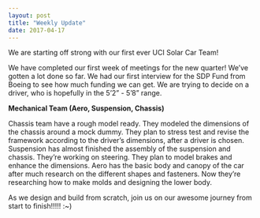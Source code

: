 ```yaml
---
layout: post
title: "Weekly Update"
date: 2017-04-17
---
```


We are starting off strong with our first ever UCI Solar Car Team!

We have completed our first week of meetings for the new quarter! We’ve gotten a lot done so far. We had our first interview for the SDP Fund from Boeing to see how much funding we can get. We are trying to decide on a driver, who is hopefully in the 5’2” - 5’8” range.


<b>Mechanical Team (Aero, Suspension, Chassis)</b>

Chassis team have a rough model ready. They modeled the dimensions of the chassis around a mock dummy. They plan to stress test and revise the framework according to the driver’s dimensions, after a driver is chosen.
Suspension has almost finished the assembly of the suspension and chassis. They’re working on steering. They plan to model brakes and enhance the dimensions. 
Aero has the basic body and canopy of the car after much research on the different shapes and fasteners. Now they’re researching how to make molds and designing the lower body.



As we design and build from scratch, join us on our awesome journey from start to finish!!!!! :~)

